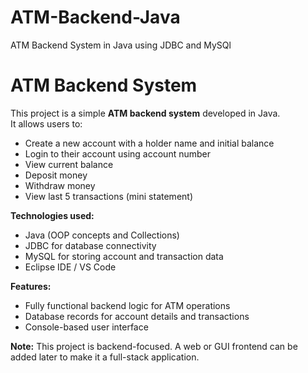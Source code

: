 # ATM-Backend-Java
ATM Backend System in Java using JDBC and MySQl
# ATM Backend System

This project is a simple **ATM backend system** developed in Java.  
It allows users to:

- Create a new account with a holder name and initial balance
- Login to their account using account number
- View current balance
- Deposit money
- Withdraw money
- View last 5 transactions (mini statement)

**Technologies used:**

- Java (OOP concepts and Collections)
- JDBC for database connectivity
- MySQL for storing account and transaction data
- Eclipse IDE / VS Code

**Features:**

- Fully functional backend logic for ATM operations
- Database records for account details and transactions
- Console-based user interface

**Note:** This project is backend-focused. A web or GUI frontend can be added later to make it a full-stack application.

